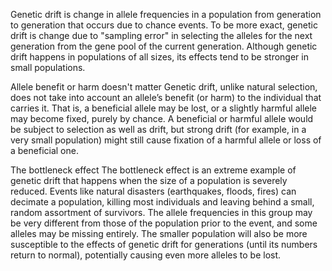 Genetic drift is change in allele frequencies in a population from generation to generation that occurs due to chance events. To be more exact, genetic drift is change due to "sampling error" in selecting the alleles for the next generation from the gene pool of the current generation. Although genetic drift happens in populations of all sizes, its effects tend to be stronger in small populations.

Allele benefit or harm doesn't matter
Genetic drift, unlike natural selection, does not take into account an allele’s benefit (or harm) to the individual that carries it. That is, a beneficial allele may be lost, or a slightly harmful allele may become fixed, purely by chance.
A beneficial or harmful allele would be subject to selection as well as drift, but strong drift (for example, in a very small population) might still cause fixation of a harmful allele or loss of a beneficial one.

The bottleneck effect
The bottleneck effect is an extreme example of genetic drift that happens when the size of a population is severely reduced. Events like natural disasters (earthquakes, floods, fires) can decimate a population, killing most individuals and leaving behind a small, random assortment of survivors.
The allele frequencies in this group may be very different from those of the population prior to the event, and some alleles may be missing entirely. The smaller population will also be more susceptible to the effects of genetic drift for generations (until its numbers return to normal), potentially causing even more alleles to be lost.
